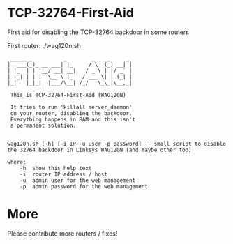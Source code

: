 TCP-32764-First-Aid
===================

First aid for disabling the TCP-32764 backdoor in some routers


First router: ./wag120n.sh
```
 _____ _          _        _    _     _ 
|  ___(_)_ __ ___| |_     / \  (_) __| |
| |_  | | '__/ __| __|   / _ \ | |/ _` |
|  _| | | |  \__ \ |_   / ___ \| | (_| |
|_|   |_|_|  |___/\__| /_/   \_\_|\__,_|
                                        
 This is TCP-32764-First-Aid (WAG120N)

 It tries to run 'killall server_daemon'
 on your router, disabling the backdoor.
 Everything happens in RAM and this isn't
 a permanent solution.


wag120n.sh [-h] [-i IP -u user -p password] -- small script to disable the 32764 backdoor in Linksys WAG120N (and maybe other too)

where:
    -h  show this help text
    -i  router IP address / host
    -u  admin user for the web management
    -p  admin password for the web management
```

More
====

Please contribute more routers / fixes!
